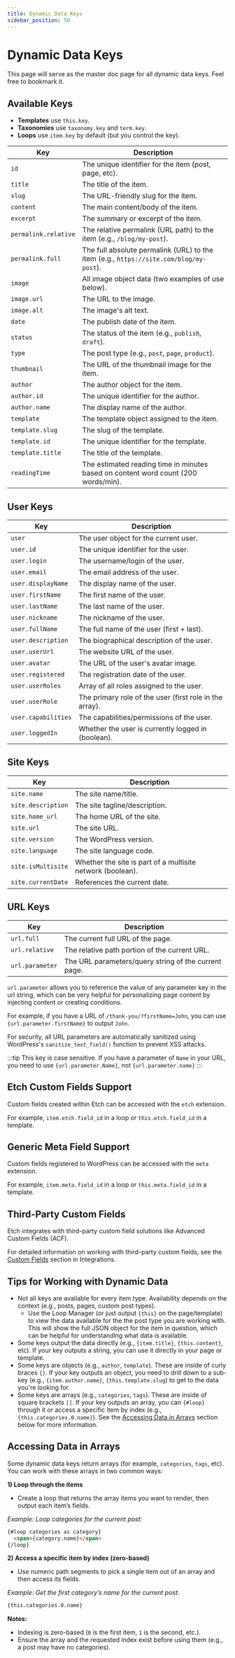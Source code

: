 ```yaml
---
title: Dynamic Data Keys
sidebar_position: 50
---
```


# Dynamic Data Keys

This page will serve as the master doc page for all dynamic data keys. Feel free to bookmark it.

## Available Keys

- **Templates** use `this.key`.
- **Taxonomies** use `taxonomy.key` and `term.key`.
- **Loops** use `item.key` by default (but you control the key).

| Key                  | Description                                                                            |
| -------------------- | -------------------------------------------------------------------------------------- |
| `id`                 | The unique identifier for the item (post, page, etc).                                  |
| `title`              | The title of the item.                                                                 |
| `slug`               | The URL-friendly slug for the item.                                                    |
| `content`            | The main content/body of the item.                                                     |
| `excerpt`            | The summary or excerpt of the item.                                                    |
| `permalink.relative` | The relative permalink (URL path) to the item (e.g., `/blog/my-post`).                 |
| `permalink.full`     | The full absolute permalink (URL) to the item (e.g., `https://site.com/blog/my-post`). |
| `image`              | All image object data (two examples of use below).                                     |
| `image.url`          | The URL to the image.                                                                  |
| `image.alt`          | The image's alt text.                                                                  |
| `date`               | The publish date of the item.                                                          |
| `status`             | The status of the item (e.g., `publish`, `draft`).                                     |
| `type`               | The post type (e.g., `post`, `page`, `product`).                                       |
| `thumbnail`          | The URL of the thumbnail image for the item.                                           |
| `author`             | The author object for the item.                                                        |
| `author.id`          | The unique identifier for the author.                                                  |
| `author.name`        | The display name of the author.                                                        |
| `template`           | The template object assigned to the item.                                              |
| `template.slug`      | The slug of the template.                                                              |
| `template.id`        | The unique identifier for the template.                                                |
| `template.title`     | The title of the template.                                                             |
| `readingTime`        | The estimated reading time in minutes based on content word count (200 words/min).     |

## User Keys

| Key                 | Description                                             |
| ------------------- | ------------------------------------------------------- |
| `user`              | The user object for the current user.                   |
| `user.id`           | The unique identifier for the user.                     |
| `user.login`        | The username/login of the user.                         |
| `user.email`        | The email address of the user.                          |
| `user.displayName`  | The display name of the user.                           |
| `user.firstName`    | The first name of the user.                             |
| `user.lastName`     | The last name of the user.                              |
| `user.nickname`     | The nickname of the user.                               |
| `user.fullName`     | The full name of the user (first + last).               |
| `user.description`  | The biographical description of the user.               |
| `user.userUrl`      | The website URL of the user.                            |
| `user.avatar`       | The URL of the user's avatar image.                     |
| `user.registered`   | The registration date of the user.                      |
| `user.userRoles`    | Array of all roles assigned to the user.                |
| `user.userRole`     | The primary role of the user (first role in the array). |
| `user.capabilities` | The capabilities/permissions of the user.               |
| `user.loggedIn`     | Whether the user is currently logged in (boolean).      |

## Site Keys

| Key                | Description                                                |
| ------------------ | ---------------------------------------------------------- |
| `site.name`        | The site name/title.                                       |
| `site.description` | The site tagline/description.                              |
| `site.home_url`    | The home URL of the site.                                  |
| `site.url`         | The site URL.                                              |
| `site.version`     | The WordPress version.                                     |
| `site.language`    | The site language code.                                    |
| `site.isMultisite` | Whether the site is part of a multisite network (boolean). |
| `site.currentDate` | References the current date.                               |

## URL Keys

| Key             | Description                                          |
| --------------- | ---------------------------------------------------- |
| `url.full`      | The current full URL of the page.                    |
| `url.relative`  | The relative path portion of the current URL.        |
| `url.parameter` | The URL parameters/query string of the current page. |

`url.parameter` allows you to reference the value of any parameter key in the url string, which can be very helpful for personalizing page content by injecting content or creating conditions.

For example, if you have a URL of `/thank-you/?firstName=John`, you can use `{url.parameter.firstName}` to output `John`.

For security, all URL parameters are automatically sanitized using WordPress's `sanitize_text_field()` function to prevent XSS attacks.

:::tip
This key is case sensitive. If you have a parameter of `Name` in your URL, you need to use `{url.parameter.Name}`, not `{url.parameter.name}`
:::

## Etch Custom Fields Support

Custom fields created within Etch can be accessed with the `etch` extension.

For example, `item.etch.field_id` in a loop or `this.etch.field_id` in a template.

## Generic Meta Field Support

Custom fields registered to WordPress can be accessed with the `meta` extension.

For example, `item.meta.field_id` in a loop or `this.meta.field_id` in a template.

## Third-Party Custom Fields

Etch integrates with third-party custom field solutions like Advanced Custom Fields (ACF).

For detailed information on working with third-party custom fields, see the [Custom Fields](/integrations/custom-fields) section in Integrations.

## Tips for Working with Dynamic Data
- Not all keys are available for every item type. Availability depends on the context (e.g., posts, pages, custom post types).
    - Use the Loop Manager (or just output `{this}` on the page/template) to view the data available for the the post type you are working with. This will show the full JSON object for the item in question, which can be helpful for understanding what data is available.
- Some keys output the data directly (e.g., `{item.title}`, `{this.content}`, etc). If your key outputs a string, you can use it directly in your page or template.
- Some keys are objects (e.g., `author`, `template`). These are inside of curly braces `{}`. If your key outputs an object, you need to drill down to a sub-key (e.g., `{item.author.name}`, `{this.template.slug`) to get to the data you're looking for.
- Some keys are arrays (e.g., `categories`, `tags`). These are inside of square brackets `[]`. If your key outputs an array, you can `{#loop}` through it or access a specific item by index (e.g., `{this.categories.0.name}`). See the [Accessing Data in Arrays](#accessing-data-in-arrays) section below for more information.

## Accessing Data in Arrays

Some dynamic data keys return arrays (for example, `categories`, `tags`, etc). You can work with these arrays in two common ways:

**1) Loop through the items**
- Create a loop that returns the array items you want to render, then output each item’s fields.

*Example: Loop categories for the current post:*

```html
{#loop categories as category}
  <span>{category.name}</span>
{/loop}
```

**2) Access a specific item by index (zero-based)**
- Use numeric path segments to pick a single item out of an array and then access its fields.

*Example: Get the first category’s name for the current post:*

```html
{this.categories.0.name}
```

**Notes:**
- Indexing is zero-based (`0` is the first item, `1` is the second, etc.).
- Ensure the array and the requested index exist before using them (e.g., a post may have no categories).
